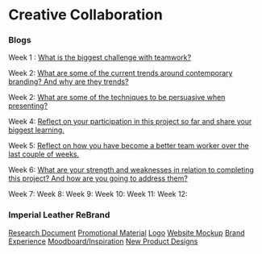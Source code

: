 # Creative Collaboration





### Blogs

Week 1 : [What is the biggest challenge with teamwork?](https://medium.com/@c.lovekin/what-is-the-biggest-challenge-with-teamwork-e14f7c4a564e) 

Week 2: [What are some of the current trends around contemporary branding? And why are they trends?](https://medium.com/@c.lovekin/what-are-some-of-the-current-trends-around-contemporary-branding-80b9b783e6d4) 

Week 2: [What are some of the techniques to be persuasive when presenting?]() 

Week 4: [Reflect on your participation in this project so far and share your biggest learning.]() 

Week 5: [Reflect on how you have become a better team worker over the last couple of weeks.]()

Week 6: [What are your strength and weaknesses in relation to completing this project? And how are you going to address them?]() 

Week 7:
Week 8:
Week 9:
Week 10:
Week 11:
Week 12:

### Imperial Leather ReBrand

[Research Document](https://docs.google.com/document/d/18icSV0MAQReueG1aiROxFjvCVc4Ajwhl8vf9jzG5ORc/edit?usp=sharing)
[Promotional Material](https://drive.google.com/drive/folders/0Bxz8JLU6zi9EZFJxX3lCUmxBaDQ?usp=sharing)
[Logo](https://drive.google.com/drive/folders/0Bxz8JLU6zi9EZ1dCazhkX2RwUDg?usp=sharing)
[Website Mockup](https://drive.google.com/drive/folders/0ByehoklZW7oSTUpKSGRKc2pzT00?usp=sharing)
[Brand Experience](https://drive.google.com/drive/folders/0Bxz8JLU6zi9ELUFoVUJzVmppUm8?usp=sharing)
[Moodboard/Inspiration](https://drive.google.com/drive/folders/0Bxz8JLU6zi9EQVFRUGxoOEIzUUE?usp=sharing)
[New Product Designs](https://drive.google.com/drive/folders/0Bxz8JLU6zi9EQW44NF9jMW9hR00?usp=sharing)
